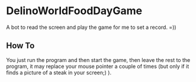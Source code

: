 # DelinoWorldFoodDayGame
A bot to read the screen and play the game for me to set a record. =))

## How To
You just run the program and then start the game, then leave the rest to the program, it may replace your mouse pointer a couple of times (but only if it finds a picture of a steak in your screen;) ).